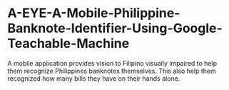 # A-EYE-A-Mobile-Philippine-Banknote-Identifier-Using-Google-Teachable-Machine
A mobile application provides vision to Filipino visually impaired to help them recognize Philippines banknotes themselves. This also help them recognized how  many bills they have on their hands alone.
